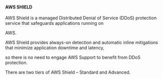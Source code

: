 #### AWS SHIELD

AWS Shield is a managed Distributed Denial of Service (DDoS) protection service
that safeguards applications running on

AWS.

AWS Shield provides always-on detection and automatic inline mitigations that
minimize application downtime and latency,

so there is no need to engage AWS Support to benefit from DDoS protection.

There are two tiers of AWS Shield – Standard and Advanced.

